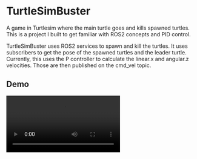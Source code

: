 # TurtleSimBuster
A game in Turtlesim where the main turtle goes and kills spawned turtles. This is a project I built to get familiar with ROS2 concepts and PID control.

TurtleSimBuster uses ROS2 services to spawn and kill the turtles. It uses subscribers to get the pose of the spawned turtles and the leader turtle. Currently, this uses the P controller to calculate the linear.x and angular.z velocities. Those are then published on the cmd_vel topic.

## Demo
<video controls>
  <source src="https://github.com/SurabhiGupta17/TurtleSimBuster/blob/main/assets/TurtleBuster.webm" type="video/webm">
  Your browser does not support the video tag.
</video>


